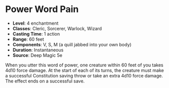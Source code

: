 # Power Word Pain

- **Level**: 4 enchantment
- **Classes**: Cleric, Sorcerer, Warlock, Wizard
- **Casting Time**: 1 action
- **Range**: 60 feet
- **Components**: V, S, M (a quill jabbed into your own body)
- **Duration**: Instantaneous
- **Source**: Deep Magic 5e

When you utter this word of power, one creature within 60 feet of you takes 4d10 force damage. At the start of each of its turns, the creature must make a successful Constitution saving throw or take an extra 4d10 force damage. The effect ends on a successful save.


